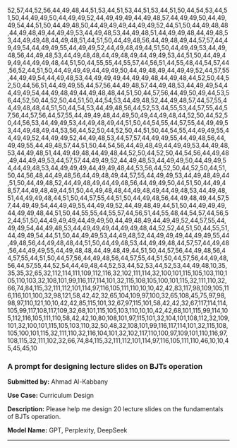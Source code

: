 52,57,44,52,56,44,49,48,44,51,53,44,51,53,44,51,53,44,51,50,44,54,53,44,51,50,44,49,49,50,44,49,49,52,44,49,49,49,44,49,48,57,44,49,49,50,44,49,49,54,44,51,50,44,49,48,50,44,49,49,49,44,49,49,52,44,51,50,44,49,48,48,44,49,48,49,44,49,49,53,44,49,48,53,44,49,48,51,44,49,49,48,44,49,48,53,44,49,49,48,44,49,48,51,44,51,50,44,49,48,56,44,49,48,49,44,57,57,44,49,49,54,44,49,49,55,44,49,49,52,44,49,48,49,44,51,50,44,49,49,53,44,49,48,56,44,49,48,53,44,49,48,48,44,49,48,49,44,49,49,53,44,51,50,44,49,49,49,44,49,49,48,44,51,50,44,55,55,44,55,57,44,56,51,44,55,48,44,54,57,44,56,52,44,51,50,44,49,49,49,44,49,49,50,44,49,48,49,44,49,49,52,44,57,55,44,49,49,54,44,49,48,53,44,49,49,49,44,49,49,48,44,49,48,44,52,50,44,52,50,44,56,51,44,49,49,55,44,57,56,44,49,48,57,44,49,48,53,44,49,49,54,44,49,49,54,44,49,48,49,44,49,48,48,44,51,50,44,57,56,44,49,50,49,44,53,56,44,52,50,44,52,50,44,51,50,44,54,53,44,49,48,52,44,49,48,57,44,57,55,44,49,48,48,44,51,50,44,54,53,44,49,48,56,44,52,53,44,55,53,44,57,55,44,57,56,44,57,56,44,57,55,44,49,49,48,44,49,50,49,44,49,48,44,52,50,44,52,50,44,56,53,44,49,49,53,44,49,48,49,44,51,50,44,54,55,44,57,55,44,49,49,53,44,49,48,49,44,53,56,44,52,50,44,52,50,44,51,50,44,54,55,44,49,49,55,44,49,49,52,44,49,49,52,44,49,48,53,44,57,57,44,49,49,55,44,49,48,56,44,49,49,55,44,49,48,57,44,51,50,44,54,56,44,49,48,49,44,49,49,53,44,49,48,53,44,49,48,51,44,49,49,48,44,49,48,44,52,50,44,52,50,44,54,56,44,49,48,49,44,49,49,53,44,57,57,44,49,49,52,44,49,48,53,44,49,49,50,44,49,49,54,44,49,48,53,44,49,49,49,44,49,49,48,44,53,56,44,52,50,44,52,50,44,51,50,44,56,48,44,49,48,56,44,49,48,49,44,57,55,44,49,49,53,44,49,48,49,44,51,50,44,49,48,52,44,49,48,49,44,49,48,56,44,49,49,50,44,51,50,44,49,48,57,44,49,48,49,44,51,50,44,49,48,48,44,49,48,49,44,49,48,53,44,49,48,51,44,49,49,48,44,51,50,44,57,55,44,51,50,44,49,48,56,44,49,48,49,44,57,57,44,49,49,54,44,49,49,55,44,49,49,52,44,49,48,49,44,51,50,44,49,49,49,44,49,49,48,44,51,50,44,55,55,44,55,57,44,56,51,44,55,48,44,54,57,44,56,52,44,51,50,44,49,49,49,44,49,49,50,44,49,48,49,44,49,49,52,44,57,55,44,49,49,54,44,49,48,53,44,49,49,49,44,49,49,48,44,52,52,44,51,50,44,55,51,44,49,49,54,44,51,50,44,49,49,53,44,49,48,52,44,49,49,49,44,49,49,55,44,49,48,56,44,49,48,48,44,51,50,44,49,48,53,44,49,49,48,44,57,57,44,49,48,56,44,49,49,55,44,49,48,48,44,49,48,49,44,51,50,44,57,56,44,49,48,56,44,57,55,44,51,50,44,57,56,44,49,48,56,44,57,55,44,51,50,44,57,56,44,49,48,56,44,57,55,44,52,54,44,49,48,44,52,53,44,52,53,44,52,53,44,49,48,10,35,35,35,32,65,32,112,114,111,109,112,116,32,102,111,114,32,100,101,115,105,103,110,105,110,103,32,108,101,99,116,117,114,101,32,115,108,105,100,101,115,32,111,110,32,66,74,84,115,32,111,112,101,114,97,116,105,111,110,10,10,42,42,83,117,98,109,105,116,116,101,100,32,98,121,58,42,42,32,65,104,109,97,100,32,65,108,45,75,97,98,98,97,110,121,10,10,42,42,85,115,101,32,67,97,115,101,58,42,42,32,67,117,114,114,105,99,117,108,117,109,32,68,101,115,105,103,110,10,10,42,42,68,101,115,99,114,105,112,116,105,111,110,58,42,42,10,80,108,101,97,115,101,32,104,101,108,112,32,109,101,32,100,101,115,105,103,110,32,50,48,32,108,101,99,116,117,114,101,32,115,108,105,100,101,115,32,111,110,32,116,104,101,32,102,117,110,100,97,109,101,110,116,97,108,115,32,111,102,32,66,74,84,115,32,111,112,101,114,97,116,105,111,110,46,10,10,45,45,45,10
### A prompt for designing lecture slides on BJTs operation

**Submitted by:** Ahmad Al-Kabbany

**Use Case:** Curriculum Design

**Description:**
Please help me design 20 lecture slides on the fundamentals of BJTs operation.

**Model Name:**
GPT, Perplexity, DeepSeek

---
